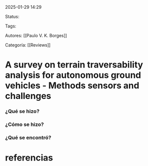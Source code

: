 2025-01-29 14:29

Status: 

Tags:

Autores: [[Paulo V. K. Borges]]

Categoría: [[Reviews]]


# A survey on terrain traversability analysis for autonomous ground vehicles - Methods sensors and challenges

### ¿Qué se hizo?


### ¿Cómo se hizo?


### ¿Qué se encontró? 


# referencias

